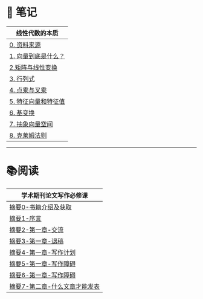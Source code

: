 # 📒 笔记

| 线性代数的本质                                        |
| ---------------------------------------------- |
| [0. 资料来源](✍️%20我的文档/数学基础/0.%20资料来源.md)         |
| [1. 向量到底是什么？](✍️%20我的文档/数学基础/1.%20向量到底是什么？.md) |
| [2.矩阵与线性变换](✍️%20我的文档/数学基础/2.矩阵与线性变换.md)       |
| [3. 行列式](✍️%20我的文档/数学基础/3.%20行列式.md)           |
| [4. 点乘与叉乘](✍️%20我的文档/数学基础/4.%20点乘与叉乘.md)       |
| [5. 特征向量和特征值](✍️%20我的文档/数学基础/5.%20特征向量和特征值.md) |
| [6. 基变换](✍️%20我的文档/数学基础/6.%20基变换.md)           |
| [7. 抽象向量空间](✍️%20我的文档/数学基础/7.%20抽象向量空间.md)     |
| [8. 克莱姆法则](✍️%20我的文档/数学基础/8.%20克莱姆法则.md)<br>   |

---
# 📚阅读

| 学术期刊论文写作必修课                                                   |
| ------------------------------------------------------------- |
| [摘要0-书籍介绍及获取](✍️%20我的文档/学术期刊论文写作必修课/摘要0-书籍介绍及获取.md)           |
| [摘要1-序言](✍️%20我的文档/学术期刊论文写作必修课/摘要1-序言.md)                     |
| [摘要2-第一章-交流](✍️%20我的文档/学术期刊论文写作必修课/摘要2-第一章-交流.md)             |
| [摘要3-第一章-退稿](✍️%20我的文档/学术期刊论文写作必修课/摘要3-第一章-退稿.md)             |
| [摘要4-第一章-写作计划](✍️%20我的文档/学术期刊论文写作必修课/摘要4-第一章-写作计划.md)         |
| [摘要5-第一章-写作障碍](✍️%20我的文档/学术期刊论文写作必修课/摘要5-第一章-写作障碍.md)         |
| [摘要6-第一章-写作障碍](✍️%20我的文档/学术期刊论文写作必修课/摘要6-第一章-写作障碍.md)         |
| [摘要7-第二章-什么文章才能发表](✍️%20我的文档/学术期刊论文写作必修课/摘要7-第二章-什么文章才能发表.md) |

